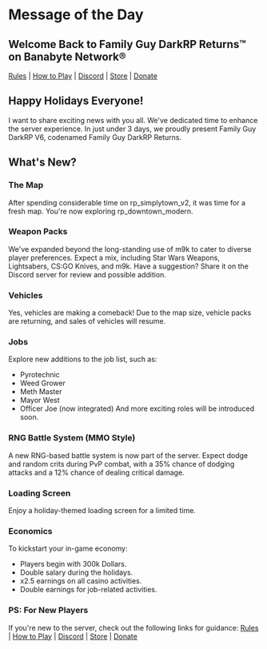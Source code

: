 # Message of the Day
## Welcome Back to Family Guy DarkRP Returns™ on Banabyte Network®
[Rules](/Rules/FGDRP.md) | [How to Play](comingsoon.tm) | [Discord](https://discord.gg/banabyte) | [Store](https://store.banabyte.com) | [Donate](https://paypal.me/wegj1)

## Happy Holidays Everyone!
I want to share exciting news with you all. We've dedicated time to enhance the server experience. In just under 3 days, we proudly present Family Guy DarkRP V6, codenamed Family Guy DarkRP Returns.

## What's New?
### The Map
After spending considerable time on rp_simplytown_v2, it was time for a fresh map. You're now exploring rp_downtown_modern.

### Weapon Packs
We've expanded beyond the long-standing use of m9k to cater to diverse player preferences. Expect a mix, including Star Wars Weapons, Lightsabers, CS:GO Knives, and m9k. Have a suggestion? Share it on the Discord server for review and possible addition.

### Vehicles
Yes, vehicles are making a comeback! Due to the map size, vehicle packs are returning, and sales of vehicles will resume.

### Jobs
Explore new additions to the job list, such as:
- Pyrotechnic
- Weed Grower
- Meth Master
- Mayor West
- Officer Joe (now integrated)
And more exciting roles will be introduced soon.

### RNG Battle System (MMO Style)
A new RNG-based battle system is now part of the server. Expect dodge and random crits during PvP combat, with a 35% chance of dodging attacks and a 12% chance of dealing critical damage.

### Loading Screen
Enjoy a holiday-themed loading screen for a limited time.

### Economics
To kickstart your in-game economy:
- Players begin with 300k Dollars.
- Double salary during the holidays.
- x2.5 earnings on all casino activities.
- Double earnings for job-related activities.

### PS: For New Players
If you're new to the server, check out the following links for guidance:
[Rules](comingsoon.tm) | [How to Play](comingsoon.tm) | [Discord](https://discord.gg/banabyte) | [Store](https://store.banabyte.com) | [Donate](https://paypal.me/wegj1)

